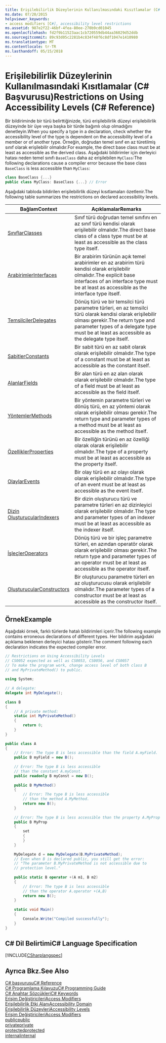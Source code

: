 ```yaml
---
title: Erişilebilirlik Düzeylerinin Kullanılmasındaki Kısıtlamalar (C# Başvurusu)
ms.date: 07/20/2015
helpviewer_keywords:
- access modifiers [C#], accessibility level restrictions
ms.assetid: 987e2f22-46bf-4fea-80ee-270b9cd01045
ms.openlocfilehash: fd2f9b11523aac1cb720559db44aa36029d52ddb
ms.sourcegitcommit: 89c93d05c2281b4c834f48f6c8df1047e1410980
ms.translationtype: MT
ms.contentlocale: tr-TR
ms.lasthandoff: 05/15/2018
---
```

# <a name="restrictions-on-using-accessibility-levels-c-reference"></a><span data-ttu-id="49363-102">Erişilebilirlik Düzeylerinin Kullanılmasındaki Kısıtlamalar (C# Başvurusu)</span><span class="sxs-lookup"><span data-stu-id="49363-102">Restrictions on Using Accessibility Levels (C# Reference)</span></span>
<span data-ttu-id="49363-103">Bir bildiriminde bir türü belirttiğinizde, türü erişilebilirlik düzeyi erişilebilirlik düzeyinde bir üye veya başka bir türde bağımlı olup olmadığını denetleyin.</span><span class="sxs-lookup"><span data-stu-id="49363-103">When you specify a type in a declaration, check whether the accessibility level of the type is dependent on the accessibility level of a member or of another type.</span></span> <span data-ttu-id="49363-104">Örneğin, doğrudan temel sınıf en az türetilmiş sınıf olarak erişilebilir olmalıdır.</span><span class="sxs-lookup"><span data-stu-id="49363-104">For example, the direct base class must be at least as accessible as the derived class.</span></span> <span data-ttu-id="49363-105">Aşağıdaki bildirimler için derleyici hatası neden temel sınıfı `BaseClass` daha az erişilebilen `MyClass`:</span><span class="sxs-lookup"><span data-stu-id="49363-105">The following declarations cause a compiler error because the base class `BaseClass` is less accessible than `MyClass`:</span></span>  
  
```csharp  
class BaseClass {...}  
public class MyClass: BaseClass {...} // Error  
```  
  
 <span data-ttu-id="49363-106">Aşağıdaki tabloda bildirilen erişilebilirlik düzeyi kısıtlamaları özetlenir.</span><span class="sxs-lookup"><span data-stu-id="49363-106">The following table summarizes the restrictions on declared accessibility levels.</span></span>  
  
|<span data-ttu-id="49363-107">Bağlam</span><span class="sxs-lookup"><span data-stu-id="49363-107">Context</span></span>|<span data-ttu-id="49363-108">Açıklamalar</span><span class="sxs-lookup"><span data-stu-id="49363-108">Remarks</span></span>|  
|-------------|-------------|  
|[<span data-ttu-id="49363-109">Sınıflar</span><span class="sxs-lookup"><span data-stu-id="49363-109">Classes</span></span>](../../../csharp/programming-guide/classes-and-structs/classes.md)|<span data-ttu-id="49363-110">Sınıf türü doğrudan temel sınıfını en az sınıf türü kendisi olarak erişilebilir olmalıdır.</span><span class="sxs-lookup"><span data-stu-id="49363-110">The direct base class of a class type must be at least as accessible as the class type itself.</span></span>|  
|[<span data-ttu-id="49363-111">Arabirimler</span><span class="sxs-lookup"><span data-stu-id="49363-111">Interfaces</span></span>](../../../csharp/programming-guide/interfaces/index.md)|<span data-ttu-id="49363-112">Bir arabirim türünün açık temel arabirimler en az arabirim türü kendisi olarak erişilebilir olmalıdır.</span><span class="sxs-lookup"><span data-stu-id="49363-112">The explicit base interfaces of an interface type must be at least as accessible as the interface type itself.</span></span>|  
|[<span data-ttu-id="49363-113">Temsilciler</span><span class="sxs-lookup"><span data-stu-id="49363-113">Delegates</span></span>](../../../csharp/programming-guide/delegates/index.md)|<span data-ttu-id="49363-114">Dönüş türü ve bir temsilci türü parametre türleri, en az temsilci türü olarak kendisi olarak erişilebilir olması gerekir.</span><span class="sxs-lookup"><span data-stu-id="49363-114">The return type and parameter types of a delegate type must be at least as accessible as the delegate type itself.</span></span>|  
|[<span data-ttu-id="49363-115">Sabitler</span><span class="sxs-lookup"><span data-stu-id="49363-115">Constants</span></span>](../../../csharp/programming-guide/classes-and-structs/constants.md)|<span data-ttu-id="49363-116">Bir sabit türü en az sabit olarak olarak erişilebilir olmalıdır.</span><span class="sxs-lookup"><span data-stu-id="49363-116">The type of a constant must be at least as accessible as the constant itself.</span></span>|  
|[<span data-ttu-id="49363-117">Alanlar</span><span class="sxs-lookup"><span data-stu-id="49363-117">Fields</span></span>](../../../csharp/programming-guide/classes-and-structs/fields.md)|<span data-ttu-id="49363-118">Bir alan türü en az alan olarak olarak erişilebilir olmalıdır.</span><span class="sxs-lookup"><span data-stu-id="49363-118">The type of a field must be at least as accessible as the field itself.</span></span>|  
|[<span data-ttu-id="49363-119">Yöntemler</span><span class="sxs-lookup"><span data-stu-id="49363-119">Methods</span></span>](../../../csharp/programming-guide/classes-and-structs/methods.md)|<span data-ttu-id="49363-120">Bir yöntemin parametre türleri ve dönüş türü, en az yöntemi olarak olarak erişilebilir olması gerekir.</span><span class="sxs-lookup"><span data-stu-id="49363-120">The return type and parameter types of a method must be at least as accessible as the method itself.</span></span>|  
|[<span data-ttu-id="49363-121">Özellikler</span><span class="sxs-lookup"><span data-stu-id="49363-121">Properties</span></span>](../../../csharp/programming-guide/classes-and-structs/properties.md)|<span data-ttu-id="49363-122">Bir özelliğin türünü en az özelliği olarak olarak erişilebilir olmalıdır.</span><span class="sxs-lookup"><span data-stu-id="49363-122">The type of a property must be at least as accessible as the property itself.</span></span>|  
|[<span data-ttu-id="49363-123">Olaylar</span><span class="sxs-lookup"><span data-stu-id="49363-123">Events</span></span>](../../../csharp/programming-guide/events/index.md)|<span data-ttu-id="49363-124">Bir olay türü en az olayı olarak olarak erişilebilir olmalıdır.</span><span class="sxs-lookup"><span data-stu-id="49363-124">The type of an event must be at least as accessible as the event itself.</span></span>|  
|[<span data-ttu-id="49363-125">Dizin Oluşturucular</span><span class="sxs-lookup"><span data-stu-id="49363-125">Indexers</span></span>](../../../csharp/programming-guide/indexers/index.md)|<span data-ttu-id="49363-126">Bir dizin oluşturucu türü ve parametre türleri en az dizinleyici olarak erişilebilir olmalıdır.</span><span class="sxs-lookup"><span data-stu-id="49363-126">The type and parameter types of an indexer must be at least as accessible as the indexer itself.</span></span>|  
|[<span data-ttu-id="49363-127">İşleçler</span><span class="sxs-lookup"><span data-stu-id="49363-127">Operators</span></span>](../../../csharp/programming-guide/statements-expressions-operators/operators.md)|<span data-ttu-id="49363-128">Dönüş türü ve bir işleç parametre türleri, en azından operatör olarak olarak erişilebilir olması gerekir.</span><span class="sxs-lookup"><span data-stu-id="49363-128">The return type and parameter types of an operator must be at least as accessible as the operator itself.</span></span>|  
|[<span data-ttu-id="49363-129">Oluşturucular</span><span class="sxs-lookup"><span data-stu-id="49363-129">Constructors</span></span>](../../../csharp/programming-guide/classes-and-structs/constructors.md)|<span data-ttu-id="49363-130">Bir oluşturucu parametre türleri en az oluşturucusu olarak erişilebilir olmalıdır.</span><span class="sxs-lookup"><span data-stu-id="49363-130">The parameter types of a constructor must be at least as accessible as the constructor itself.</span></span>|  
  
## <a name="example"></a><span data-ttu-id="49363-131">Örnek</span><span class="sxs-lookup"><span data-stu-id="49363-131">Example</span></span>  
 <span data-ttu-id="49363-132">Aşağıdaki örnek, farklı türlerde hatalı bildirimleri içerir.</span><span class="sxs-lookup"><span data-stu-id="49363-132">The following example contains erroneous declarations of different types.</span></span> <span data-ttu-id="49363-133">Her bildirim aşağıdaki açıklama beklenen derleyici hatası gösterir.</span><span class="sxs-lookup"><span data-stu-id="49363-133">The comment following each declaration indicates the expected compiler error.</span></span>  
  
```csharp  
// Restrictions on Using Accessibility Levels  
// CS0052 expected as well as CS0053, CS0056, and CS0057  
// To make the program work, change access level of both class B  
// and MyPrivateMethod() to public.  
  
using System;  
  
// A delegate:  
delegate int MyDelegate();  
  
class B  
{  
    // A private method:  
    static int MyPrivateMethod()  
    {  
        return 0;  
    }  
}  
  
public class A  
{  
    // Error: The type B is less accessible than the field A.myField.  
    public B myField = new B();  
  
    // Error: The type B is less accessible  
    // than the constant A.myConst.  
    public readonly B myConst = new B();  
  
    public B MyMethod()  
    {  
        // Error: The type B is less accessible   
        // than the method A.MyMethod.  
        return new B();  
    }  
  
    // Error: The type B is less accessible than the property A.MyProp  
    public B MyProp  
    {  
        set  
        {  
        }  
    }  
  
    MyDelegate d = new MyDelegate(B.MyPrivateMethod);  
    // Even when B is declared public, you still get the error:   
    // "The parameter B.MyPrivateMethod is not accessible due to   
    // protection level."  
  
    public static B operator +(A m1, B m2)  
    {  
        // Error: The type B is less accessible  
        // than the operator A.operator +(A,B)  
        return new B();  
    }  
  
    static void Main()  
    {  
        Console.Write("Compiled successfully");  
    }  
}  
```  
  
## <a name="c-language-specification"></a><span data-ttu-id="49363-134">C# Dil Belirtimi</span><span class="sxs-lookup"><span data-stu-id="49363-134">C# Language Specification</span></span>  
 [!INCLUDE[CSharplangspec](~/includes/csharplangspec-md.md)]  
  
## <a name="see-also"></a><span data-ttu-id="49363-135">Ayrıca Bkz.</span><span class="sxs-lookup"><span data-stu-id="49363-135">See Also</span></span>  
 [<span data-ttu-id="49363-136">C# başvurusu</span><span class="sxs-lookup"><span data-stu-id="49363-136">C# Reference</span></span>](../../../csharp/language-reference/index.md)  
 [<span data-ttu-id="49363-137">C# Programlama Kılavuzu</span><span class="sxs-lookup"><span data-stu-id="49363-137">C# Programming Guide</span></span>](../../../csharp/programming-guide/index.md)  
 [<span data-ttu-id="49363-138">C# Anahtar Sözcükleri</span><span class="sxs-lookup"><span data-stu-id="49363-138">C# Keywords</span></span>](../../../csharp/language-reference/keywords/index.md)  
 [<span data-ttu-id="49363-139">Erişim Değiştiricileri</span><span class="sxs-lookup"><span data-stu-id="49363-139">Access Modifiers</span></span>](../../../csharp/language-reference/keywords/access-modifiers.md)  
 [<span data-ttu-id="49363-140">Erişilebilirlik Etki Alanı</span><span class="sxs-lookup"><span data-stu-id="49363-140">Accessibility Domain</span></span>](../../../csharp/language-reference/keywords/accessibility-domain.md)  
 [<span data-ttu-id="49363-141">Erişilebilirlik Düzeyleri</span><span class="sxs-lookup"><span data-stu-id="49363-141">Accessibility Levels</span></span>](../../../csharp/language-reference/keywords/accessibility-levels.md)  
 [<span data-ttu-id="49363-142">Erişim Değiştiricileri</span><span class="sxs-lookup"><span data-stu-id="49363-142">Access Modifiers</span></span>](../../../csharp/programming-guide/classes-and-structs/access-modifiers.md)  
 [<span data-ttu-id="49363-143">public</span><span class="sxs-lookup"><span data-stu-id="49363-143">public</span></span>](../../../csharp/language-reference/keywords/public.md)  
 [<span data-ttu-id="49363-144">private</span><span class="sxs-lookup"><span data-stu-id="49363-144">private</span></span>](../../../csharp/language-reference/keywords/private.md)  
 [<span data-ttu-id="49363-145">protected</span><span class="sxs-lookup"><span data-stu-id="49363-145">protected</span></span>](../../../csharp/language-reference/keywords/protected.md)  
 [<span data-ttu-id="49363-146">internal</span><span class="sxs-lookup"><span data-stu-id="49363-146">internal</span></span>](../../../csharp/language-reference/keywords/internal.md)
